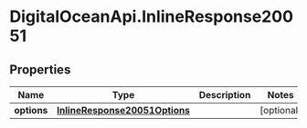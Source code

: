 # DigitalOceanApi.InlineResponse20051

## Properties
Name | Type | Description | Notes
------------ | ------------- | ------------- | -------------
**options** | [**InlineResponse20051Options**](InlineResponse20051Options.md) |  | [optional] 
